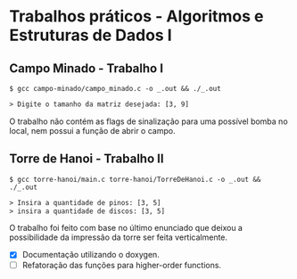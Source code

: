# Trabalhos práticos - Algoritmos e Estruturas de Dados I

## Campo Minado - Trabalho I
```shell
$ gcc campo-minado/campo_minado.c -o _.out && ./_.out
```

```txt
> Digite o tamanho da matriz desejada: [3, 9]
```

O trabalho não contém as flags de sinalização para uma possível bomba no local, nem possui a função de abrir o campo.

## Torre de Hanoi - Trabalho II
```shell
$ gcc torre-hanoi/main.c torre-hanoi/TorreDeHanoi.c -o _.out && ./_.out
```
```txt
> Insira a quantidade de pinos: [3, 5]
> insira a quantidade de discos: [3, 5]
```
O trabalho foi feito com base no último enunciado que deixou a possibilidade da impressão da torre ser feita verticalmente.
- [X] Documentação utilizando o doxygen.
- [ ] Refatoração das funções para higher-order functions.